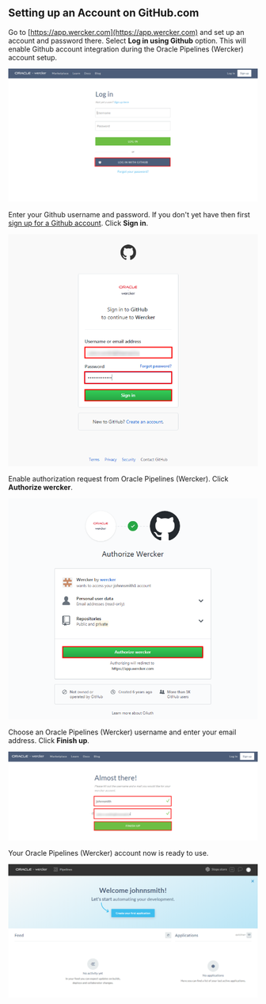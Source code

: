 ## Setting up an Account on GitHub.com ##

Go to [https://app.wercker.com](https://app.wercker.com) and set up an account and password there. Select **Log in using Github** option. This will enable Github account integration during the Oracle Pipelines (Wercker) account setup.

![](images/sign.up.wercker.01.png)

Enter your Github username and password. If you don't yet have then first [sign up for a Github account](sign.up.github.md). Click **Sign in**.

![](images/sign.up.wercker.02.png)

Enable authorization request from Oracle Pipelines (Wercker). Click **Authorize wercker**.

![](images/sign.up.wercker.03.png)

Choose an Oracle Pipelines (Wercker) username and enter your email address. Click **Finish up**.

![](images/sign.up.wercker.04.png)

Your Oracle Pipelines (Wercker) account now is ready to use.

![](images/sign.up.wercker.05.png)